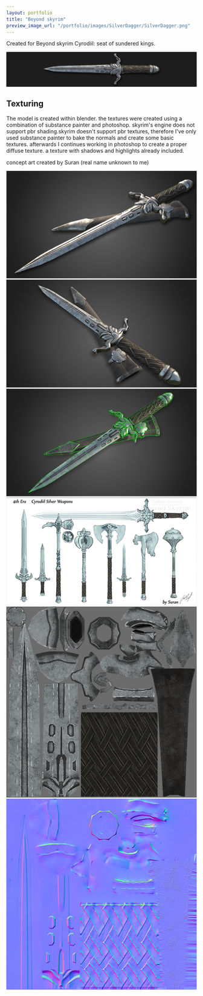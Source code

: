 ```yaml
---
layout: portfolio
title: "Beyond skyrim"
preview_image_url: "/portfolio/images/SilverDagger/SilverDagger.png"
---
```


Created for Beyond skyrim Cyrodiil: seat of sundered kings.

<img class="ui huge centered image" src="/portfolio/images/SilverDagger/SilverDaggerbanner.png"/>

## Texturing

The model is created within blender. the textures were created using a combination of substance painter and photoshop.
skyrim's engine does not support pbr shading.skyrim doesn't support pbr textures, therefore I've only used substance painter to bake the normals and create some basic textures. afterwards I continues working in photoshop to create a proper diffuse texture. a texture with shadows and highlights already included.

concept art created by Suran (real name unknown to me)

<div class="ui two column grid">
  <div class="column">
    <img class="ui image" src="/portfolio/images/SilverDagger/SilverDagger2.png"/>
  </div>
  <div class="column">
    <img class="ui image" src="/portfolio/images/SilverDagger/SilverDagger3.png"/>
  </div>
    <div class="column">
    <img class="ui image" src="/portfolio/images/SilverDagger/SilverDaggerWireframe.png"/>
  </div>
  <div class="column">
    <img class="ui image" src="/portfolio/images/Concept art.png"/>
  </div>
    <div class="column">
    <img class="ui image" src="/portfolio/images/SilverDagger/Dagger_diffuse.png"/>
  </div>
  <div class="column">
    <img class="ui image" src="/portfolio/images/SilverDagger/Dagger_N.png"/>
  </div>
</div>